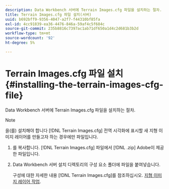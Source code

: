 ```yaml
---
description: Data Workbench 서버에 Terrain Images.cfg 파일을 설치하는 절차.
title: Terrain Images.cfg 파일 설치(서버)
uuid: b692bff9-9356-4047-a2f7-f44310bf85fa
exl-id: 4cc91839-ea36-4476-846a-59af4c5f684c
source-git-commit: 235b8816c7397ac1ab71df650a1d4c2d681b3b2d
workflow-type: tm+mt
source-wordcount: '92'
ht-degree: 5%

---
```


# Terrain Images.cfg 파일 설치{#installing-the-terrain-images-cfg-file}

Data Workbench 서버에 Terrain Images.cfg 파일을 설치하는 절차.

>[!NOTE]
>
>을(를) 설치해야 합니다 [!DNL Terrain Images.cfg] 전역 시각화에 표시할 새 지형 이미지 레이어를 만들고자 하는 경우에만 파일입니다.

1. 를 복사합니다. [!DNL Terrain Images.cfg] 파일에서 [!DNL .zip] Adobe이 제공한 파일입니다.
1. Data Workbench 서버 설치 디렉토리의 구성 요소 폴더에 파일을 붙여넣습니다.

   구성에 대한 자세한 내용 [!DNL Terrain Images.cfg]를 참조하십시오. [지형 이미지 레이어 작업](../../../home/c-geo-oview/c-wk-img-lyrs/c-trn-img-lyrs/c-trn-img-lyrs.md#concept-8a0a16013e824ac29f35a0349b5d8ccf).
